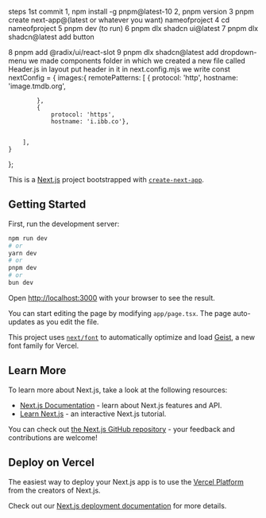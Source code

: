 steps 1st commit
1, npm install -g pnpm@latest-10
2, pnpm version
3 pnpm create next-app@(latest or whatever you want) nameofproject
4 cd nameofproject
5 pnpm dev (to run)
6 pnpm dlx shadcn ui@latest
7 pnpm dlx shadcn@latest add button

8 pnpm add @radix/ui/react-slot
9 pnpm dlx shadcn@latest add dropdown-menu
we made components folder in which we created a new file called Header.js
in layout put header in it
in next.config.mjs we write
const nextConfig = {
    images:{
        remotePatterns: [
            {
                protocol: 'http',
                hostname: 'image.tmdb.org',

            },
            {
                protocol: 'https',
                hostname: 'i.ibb.co'},

                
        ],
    }
};



This is a [Next.js](https://nextjs.org) project bootstrapped with [`create-next-app`](https://nextjs.org/docs/app/api-reference/cli/create-next-app).

## Getting Started

First, run the development server:

```bash
npm run dev
# or
yarn dev
# or
pnpm dev
# or
bun dev
```

Open [http://localhost:3000](http://localhost:3000) with your browser to see the result.

You can start editing the page by modifying `app/page.tsx`. The page auto-updates as you edit the file.

This project uses [`next/font`](https://nextjs.org/docs/app/building-your-application/optimizing/fonts) to automatically optimize and load [Geist](https://vercel.com/font), a new font family for Vercel.

## Learn More

To learn more about Next.js, take a look at the following resources:

- [Next.js Documentation](https://nextjs.org/docs) - learn about Next.js features and API.
- [Learn Next.js](https://nextjs.org/learn) - an interactive Next.js tutorial.

You can check out [the Next.js GitHub repository](https://github.com/vercel/next.js) - your feedback and contributions are welcome!

## Deploy on Vercel

The easiest way to deploy your Next.js app is to use the [Vercel Platform](https://vercel.com/new?utm_medium=default-template&filter=next.js&utm_source=create-next-app&utm_campaign=create-next-app-readme) from the creators of Next.js.

Check out our [Next.js deployment documentation](https://nextjs.org/docs/app/building-your-application/deploying) for more details.
